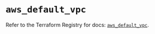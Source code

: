 # `aws_default_vpc`

Refer to the Terraform Registry for docs: [`aws_default_vpc`](https://registry.terraform.io/providers/hashicorp/aws/6.12.0/docs/resources/default_vpc).
